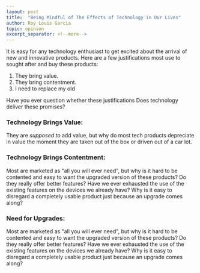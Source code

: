 ```yaml
---
layout: post
title:  "Being Mindful of The Effects of Technology in Our Lives"
author: Roy Louis Garcia
topic: opinion
excerpt_separator: <!--more-->
---
```


It is easy for any technology enthusiast to get excited about the arrival of new and innovative products. Here are a few justifications most use to sought after and buy these products:
1. They bring value.
2. They bring contentment.
3. I need to replace my old <name of tech device>

Have you ever question whether these justifications Does technology deliver these promises? 

<!--more-->

### Technology Brings Value:

They are *supposed to* add value, but why do most tech products depreciate in value the moment they are taken out of the box or driven out of a car lot. 

### Technology Brings Contentment:
Most are marketed as "all you will ever need", but why is it hard to be contented and easy to want the upgraded version of these products? Do they really offer better features? Have we ever exhausted the use of the existing features on the devices we already have? Why is it easy to disregard a completely usable product just because an upgrade comes along? 

### Need for Upgrades:
Most are marketed as "all you will ever need", but why is it hard to be contented and easy to want the upgraded version of these products? Do they really offer better features? Have we ever exhausted the use of the existing features on the devices we already have? Why is it easy to disregard a completely usable product just because an upgrade comes along? 